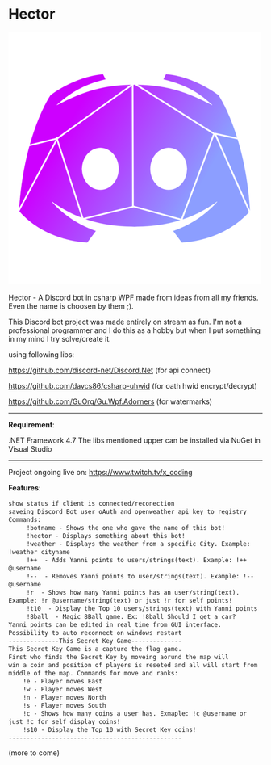 # Hector 

![alt text](https://github.com/0x78654C/Hector/blob/main/Hector/Resources/hector_2.png?raw=true)

 
Hector - A Discord bot in csharp WPF made from ideas from all my friends. Even the name is choosen by them ;).





This Discord bot project was made entirely on stream as fun. I'm not a professional programmer and I do this as a hobby but when I put something in my mind I try solve/create it.

using following libs:

https://github.com/discord-net/Discord.Net (for api connect)

https://github.com/davcs86/csharp-uhwid (for oath hwid encrypt/decrypt)

https://github.com/GuOrg/Gu.Wpf.Adorners (for watermarks)
_____________________________________________________

**Requirement**: 

.NET Framework 4.7
The libs mentioned upper can be installed via NuGet in Visual Studio

_____________________________________________________


Project ongoing live on: https://www.twitch.tv/x_coding

**Features**:

    show status if client is connected/reconection
    saveing Discord Bot user oAuth and openweather api key to registry
    Commands:
    	 !botname - Shows the one who gave the name of this bot!
 		 !hector - Displays something about this bot!
 		 !weather - Displays the weather from a specific City. Example: !weather cityname
 		 !++  - Adds Yanni points to users/strings(text). Example: !++ @username
 		 !--  - Removes Yanni points to user/strings(text). Example: !-- @username
 		 !r  - Shows how many Yanni points has an user/string(text). Example: !r @username/string(text) or just !r for self points!
 		 !t10  - Display the Top 10 users/strings(text) with Yanni points
 		 !8ball  - Magic 8Ball game. Ex: !8ball Should I get a car?
 	Yanni points can be edited in real time from GUI interface.
 	Possibility to auto reconnect on windows restart
 	--------------This Secret Key Game--------------
 	This Secret Key Game is a capture the flag game.
	First who finds the Secret Key by moveing aorund the map will
	win a coin and position of players is reseted and all will start from middle of the map. Commands for move and ranks:
 		!e - Player moves East
 		!w - Player moves West
 		!n - Player moves North
 		!s - Player moves South
 		!c - Shows how many coins a user has. Exmaple: !c @username or just !c for self display coins!
 		!s10 - Display the Top 10 with Secret Key coins!
 	------------------------------------------------



(more to come)

